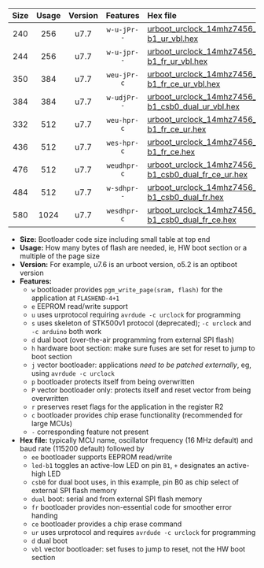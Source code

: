 |Size|Usage|Version|Features|Hex file|
|:-:|:-:|:-:|:-:|:--|
|240|256|u7.7|`w-u-jPr--`|[urboot_urclock_14mhz7456_460800bps_led-b1_ur_vbl.hex](https://raw.githubusercontent.com/stefanrueger/urboot.hex/main/boards/urclock/fcpu_14mhz7456/460800_bps/urboot_urclock_14mhz7456_460800bps_led-b1_ur_vbl.hex)|
|244|256|u7.7|`w-u-jpr--`|[urboot_urclock_14mhz7456_460800bps_led-b1_fr_ur_vbl.hex](https://raw.githubusercontent.com/stefanrueger/urboot.hex/main/boards/urclock/fcpu_14mhz7456/460800_bps/urboot_urclock_14mhz7456_460800bps_led-b1_fr_ur_vbl.hex)|
|350|384|u7.7|`weu-jPr-c`|[urboot_urclock_14mhz7456_460800bps_ee_led-b1_fr_ce_ur_vbl.hex](https://raw.githubusercontent.com/stefanrueger/urboot.hex/main/boards/urclock/fcpu_14mhz7456/460800_bps/urboot_urclock_14mhz7456_460800bps_ee_led-b1_fr_ce_ur_vbl.hex)|
|384|384|u7.7|`w-udjPr--`|[urboot_urclock_14mhz7456_460800bps_led-b1_csb0_dual_ur_vbl.hex](https://raw.githubusercontent.com/stefanrueger/urboot.hex/main/boards/urclock/fcpu_14mhz7456/460800_bps/urboot_urclock_14mhz7456_460800bps_led-b1_csb0_dual_ur_vbl.hex)|
|332|512|u7.7|`weu-hpr-c`|[urboot_urclock_14mhz7456_460800bps_ee_led-b1_fr_ce_ur.hex](https://raw.githubusercontent.com/stefanrueger/urboot.hex/main/boards/urclock/fcpu_14mhz7456/460800_bps/urboot_urclock_14mhz7456_460800bps_ee_led-b1_fr_ce_ur.hex)|
|436|512|u7.7|`wes-hpr-c`|[urboot_urclock_14mhz7456_460800bps_ee_led-b1_fr_ce.hex](https://raw.githubusercontent.com/stefanrueger/urboot.hex/main/boards/urclock/fcpu_14mhz7456/460800_bps/urboot_urclock_14mhz7456_460800bps_ee_led-b1_fr_ce.hex)|
|476|512|u7.7|`weudhpr-c`|[urboot_urclock_14mhz7456_460800bps_ee_led-b1_csb0_dual_fr_ce_ur.hex](https://raw.githubusercontent.com/stefanrueger/urboot.hex/main/boards/urclock/fcpu_14mhz7456/460800_bps/urboot_urclock_14mhz7456_460800bps_ee_led-b1_csb0_dual_fr_ce_ur.hex)|
|484|512|u7.7|`w-sdhpr--`|[urboot_urclock_14mhz7456_460800bps_led-b1_csb0_dual_fr.hex](https://raw.githubusercontent.com/stefanrueger/urboot.hex/main/boards/urclock/fcpu_14mhz7456/460800_bps/urboot_urclock_14mhz7456_460800bps_led-b1_csb0_dual_fr.hex)|
|580|1024|u7.7|`wesdhpr-c`|[urboot_urclock_14mhz7456_460800bps_ee_led-b1_csb0_dual_fr_ce.hex](https://raw.githubusercontent.com/stefanrueger/urboot.hex/main/boards/urclock/fcpu_14mhz7456/460800_bps/urboot_urclock_14mhz7456_460800bps_ee_led-b1_csb0_dual_fr_ce.hex)|

- **Size:** Bootloader code size including small table at top end
- **Usage:** How many bytes of flash are needed, ie, HW boot section or a multiple of the page size
- **Version:** For example, u7.6 is an urboot version, o5.2 is an optiboot version
- **Features:**
  + `w` bootloader provides `pgm_write_page(sram, flash)` for the application at `FLASHEND-4+1`
  + `e` EEPROM read/write support
  + `u` uses urprotocol requiring `avrdude -c urclock` for programming
  + `s` uses skeleton of STK500v1 protocol (deprecated); `-c urclock` and `-c arduino` both work
  + `d` dual boot (over-the-air programming from external SPI flash)
  + `h` hardware boot section: make sure fuses are set for reset to jump to boot section
  + `j` vector bootloader: applications *need to be patched externally*, eg, using `avrdude -c urclock`
  + `p` bootloader protects itself from being overwritten
  + `P` vector bootloader only: protects itself and reset vector from being overwritten
  + `r` preserves reset flags for the application in the register R2
  + `c` bootloader provides chip erase functionality (recommended for large MCUs)
  + `-` corresponding feature not present
- **Hex file:** typically MCU name, oscillator frequency (16 MHz default) and baud rate (115200 default) followed by
  + `ee` bootloader supports EEPROM read/write
  + `led-b1` toggles an active-low LED on pin `B1`, `+` designates an active-high LED
  + `csb0` for dual boot uses, in this example, pin B0 as chip select of external SPI flash memory
  + `dual` boot: serial and from external SPI flash memory
  + `fr` bootloader provides non-essential code for smoother error handing
  + `ce` bootloader provides a chip erase command
  + `ur` uses urprotocol and requires `avrdude -c urclock` for programming
  + `d` dual boot
  + `vbl` vector bootloader: set fuses to jump to reset, not the HW boot section

